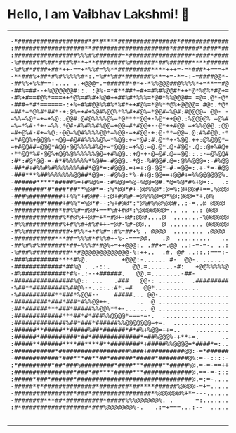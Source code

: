 ### 
# Hello, I am Vaibhav Lakshmi! 👋
<table>
  <tr>
    <!-- ASCII Art Column -->
    <td valign="top" style="width: 10%;">
<pre>
-*###################*#*#****################*#######################*#########################%##%-
:###################**#####################*#######*####*#############**#####%###############%####%-
:#################%%%#%#######=*#################*####*####*###############################*#####%#-
-%#######%##*###%#**+**########%#######*##%######****########***####%#######*####*###########%#####-
-%#%#*####+##*++-==+*%%#=%%**#########****+++=-=*###*+===+***####**+==+*%###*######################-
-**###%+##*#%#%%%%%#*:.=%#*%##*#######%**=+=-*=-:-=####@@*-=++++==**%%#+-+%######################%%-
-##%%+%%#==:.... ..+@@@=.=######*#*+-*%%@@@##@%%%%*+=**==#@@#***%%#=--=%#=:##%%###*#############%##-
-##%=##--+%@@@@@@#::. :@%-=*#**##*+#+=#%#%@@#*++*@*%@%*#@+=.++*@-:*@%*+..##.=#*#%##################-
-#%+#==#@%*===++*@%=#%#+%@#++##%#*%%%=*@#*%%@@@#= =@=.@*-@**@:::#@% *##@#.:%:=@.=%###*###*#########:
-###+*#*======-:+%+#%#@@%%#%*%#*++#@%=*@%**@%+@@@@= #@:.*@*:=#@=..+@@::-#@==+-.@--#%%##%##########%-
=##*=*@%#*##*-+:@%++#+%@#%@@%*%%#+#@%=*@@#=%@#:#@@@@= @@- -##-=*@#..#@##.-@*++=.%=:=##*##%########%-
=%%=%@*=+=+%@:.@@#:@#@%%%%@%=*@****@@+-%@*++@@.:%@@@@% =@%#..*=@+-@%.+@%%---%%@::@+.-%*##=#%####%#%-
=%=*%#-*+-=%%.*@#-#%#%%#%@@=+@@=#*#@@+--@*++#@@ =+%%@@@.:@@@=-:+#@#=%**%%##--*@%+-@+.-**-*%%+*#%%##:
=#+@%#-#+=%@:-@@=%@#%%%%@@*=%@@-=+#@@-+:@-**=@@=.@:#%#@@.-*@%@-=-+*@**#*%@+@+:#%#*@@@.-#*-==%%*%##%:
=*#@@%+@@@%--@@=#@##%%%%@%=*%@@:+=*@#:#.@**+-%@@.++:@%@@@*=-@=@+-=**@==#%*@**=:*%*+%%@--@=-=-*%*%%%:
=+#@@##=@@@*#@@-@@%%%%#%@+=*@@@:=+%@:=@.@*.@-#@@-.@::@+%#@+==%##%-==*@%*%@@%@%-:=#++-:=+-%-#=-*####:
-**@@*%#-@@%+@@%@%%%%%%@@=+#%@@.:+@-+-@=@#.@==@@::.:-=@%@@#..:**@@@@@@@#*-=%@@@+:.+@@@@@@@#.=+*+%%#:
:#*:#@*@@-=-#*#%%%%%%*%@#=-#@@@.-*@:-%#@@#.@=:@%%@@@=:-#%@@@@@@%:-+*+.   :@@@@@@@@-.:=:===@@@:*#=##:
-##*#+#%%#%#%%%%%%%##*@@*=:#@@@.=+=+:@-@@*-#-=@@=:.+-*=-#@@-:-+@@     .      *@.-@@@@@=:=+**+@@**##:
-###***%##%%%%%%%@@##*@@=:-#@%@:*%-#+@:@@==+@@#+=%%@@@@@@%.      @@  @@@... @. ......@@@@+-+-=*@++#:
-######*****#####%=+#%@%=-:#%@@=%@+%@@=@#.*@=%@*#%+@=:.  .:++...  :@     . @@+=      @%%%@@@##+-@*+:
-########*#*###*##**%@#*=-:%*@@*#+-@@%%@*:@=%:@+@@#+==.%@@@+.:##.   @ ... -@...=+:.  @@@%%#%**#*=@+:
-###%#########++%%*+#@##-+:@+#@%#-=@%%%@=@*%@:@@@=*+.@%    *@...#*. .@ .. @. *@ .@@@+ @@@%%#+*##+@@-
-########*####+#%%*=%@*#--:%+#@@*:*@%#%%@%@@#..:-=..@ @@@@   %:. +#  @... @  @@@@  @# +@@%@#***#+%@:
-############*##%%#=#@#+==*%#+#@*:%@@@@@@@=.. .. ..: @@@      -...+* @*.. @ @@@  @  +. @@%@#=+##*%@:
-#############%*#@%++@#=+*=#@+-@#:@@#....@  .......-%@@@@@@@  =....# @  . @ @@@@@@#  . #@@%%##+*+%@:
-#%%##########%+#%%#+#%#++-=@#-%#-@@..   @ ......... @@@@@@  --... =.@.#@+@@.@@%@@  :: .@@%%####=@#=
-#%%############+#%%*+*#%#=:#%=##+% . @@@@  ........ .@@@@  --.... :@@*-...@= @@@  *+-. @@=+++==@@- 
-###########***##=%%%#*#%%#+-%--===@@.   .@  .........   ..=-..... @@ ..    .#  .+#+::: =@*+*+=@@+% 
-##%#%#%#######*##+%%%#*#@%+=++@@@:. .##+=.@@ ..:-=-=-. ..:::--.. @@ ....-=-. #- ..---...@#+=+@@+*#=
-%###%##########**#@@@@@@@@@@@@@-%:++..  .#. @# ..::.:===:---.. @@+# +*:.  ..-##@@.      *+%@@+*#*#=
-###%########****#%@.         +@@@:-...... #-  @@-. ......  .-@% *.=#.+#######+   .@@@@@@@#=*#***##-
-#############*##%@ . .-::.      @@.=.......-#:   +@@%%%%%@@   **. .=*+:::: ...*#+....   #+**##**##-
-#%############*#%-.:--+######.   @@.=........-##-         .###   .........::.......... :@##*##*%**:
-################%@:: ...   .###   @@-: .......  .#########:. . #  .................... @@#########:
-%##**#########%##@%--..::.:#*.=#   @@*............        ......#*--:................ #@%#**##*###:
-%##########**###*%@@#--    #####... @@-...........................++................ @@%#**%#*#**#-
-#########*###*###*#%%@@++.       ..  @ ...........................................  @@%##*%%***###:
:##*######***###*#####%%@@%**+-...... @ .......................................... .@@###*#%**##*##:
:#############***##*#*###%%@@@@*===-=-.  .......................................  *@@##***#%*###**#:
:##############%##*###*######%%@@@@@@@=+=.  ...............................:.:. .@@%########*######:
:######**#####**#####%##*######*#*#%+%@@=++=..    ...................:-:..::.  @@@#*#####**##*##*##:
:######*##########*##*#############*=##%@@@%-+**+=.      .......::.::  .-:   @@@%***#*#####*#######:
:#####**######****##****#**########*+#####%%@@@@=*####*=:..        .....  .@@@%#########*######*##*:
:###########*###################%###+##########@@:-=*###########*+====+*%@@@##*#####**#######*#####:
-############*###***##**##*######*#####*########@%:=--::::---==+++%@@@@@%##############*#*#####*###:
:*#########*##*###%#########*####***#####**#####%@.=-=-==+++*++++=#@##*####################*#**#***.
:################*###*##****#####***#############@.==-=-:::.:.:...%@%**####################*#####**:
:#####*###*######*###############################@.=:=-.........:. *@@@@@@@@@@@@@@%%##*****####***#:
-#####*#*##############*########*##****######%@@@@-=+=..............  .........:%@@@@@@@@%#*****##*:
-################*###*################*%@@@@@@%+*=---............=--:++:..:-::..       .#@@@######*:
-########***##*##########*#####%%%@@@@@@%. .      =:........:...:-:*#*-.        :-====:.   @@#***#*:
:#*##################*###%@@@@@@@%-.   .:=+===...:--  .....  :---=-     :-==+==-:.      ....%%####*:

</pre>
    </td>
<td valign="top">
 I'm a third-year Computer Science student at UofT.

🛠️ **Technical Skills:** Proficient in Python, C, Java, MySQL, JavaScript, CSS, HTML. Tools: VSCode, IntelliJ IDEA, GIMP, Android Studio.

💡 **Career Vision:** Keen on exploring various roles within the tech sector, aiming to contribute creatively and effectively in different technology realms.

🤝 **Let's Connect!** Eager to collaborate and exchange ideas with like-minded tech enthusiasts and professionals.

- **LinkedIn**: [linkedin.com/in/vaibhav-lakshmi-santhanam-660401221](https://www.linkedin.com/in/vaibhav-lakshmi-santhanam-660401221)

:hammer_and_wrench: Languages and Tools
<div align="center">
  <!-- Python -->
  <img src="https://github.com/devicons/devicon/blob/master/icons/python/python-original-wordmark.svg" title="Python" alt="Python" width="40" height="40"/>&nbsp;
  <!-- C -->
  <img src="https://github.com/devicons/devicon/blob/master/icons/c/c-original.svg" title="C" alt="C" width="40" height="40"/>&nbsp;
  <!-- Java -->
  <img src="https://github.com/devicons/devicon/blob/master/icons/java/java-original-wordmark.svg" title="Java" alt="Java" width="40" height="40"/>&nbsp;
  <!-- MySQL -->
  <img src="https://github.com/devicons/devicon/blob/master/icons/mysql/mysql-original-wordmark.svg" title="MySQL" alt="MySQL" width="40" height="40"/>&nbsp;
  <!-- JavaScript -->
  <img src="https://github.com/devicons/devicon/blob/master/icons/javascript/javascript-original.svg" title="JavaScript" alt="JavaScript" width="40" height="40"/>&nbsp;
  <!-- CSS -->
  <img src="https://github.com/devicons/devicon/blob/master/icons/css3/css3-original-wordmark.svg" title="CSS3" alt="CSS" width="40" height="40"/>&nbsp;
  <!-- HTML -->
  <img src="https://github.com/devicons/devicon/blob/master/icons/html5/html5-original-wordmark.svg" title="HTML5" alt="HTML" width="40" height="40"/>&nbsp;
  <!-- VSCode -->
  <img src="https://github.com/devicons/devicon/blob/master/icons/vscode/vscode-original-wordmark.svg" title="VSCode" alt="VSCode" width="40" height="40"/>&nbsp;
  <!-- IntelliJ -->
  <img src="https://github.com/devicons/devicon/blob/master/icons/intellij/intellij-original-wordmark.svg" title="IntelliJ IDEA" alt="IntelliJ IDEA" width="40" height="40"/>&nbsp;
  <!-- GIMP -->
  <img src="https://github.com/devicons/devicon/blob/master/icons/gimp/gimp-original-wordmark.svg" title="GIMP" alt="GIMP" width="40" height="40"/>&nbsp;
  <!-- Android Studio -->
  <img src="https://github.com/devicons/devicon/blob/master/icons/androidstudio/androidstudio-original-wordmark.svg" title="Android Studio" alt="Android Studio" width="40" height="40"/>&nbsp;
  <!-- Blender -->
  
</div>
<br></br>
 more about me: https://vaibhavlakshmis.github.io/VLPersonalPortfolio/
 </td>
  </tr>
</table>


<!--
**VaibhavLakshmiS/VaibhavLakshmiS** is a ✨ _special_ ✨ repository because its `README.md` (this file) appears on your GitHub profile.

Here are some ideas to get you started:

- 🔭 I’m currently working on ...
- 🌱 I’m currently learning ...
- 👯 I’m looking to collaborate on ...
- 🤔 I’m looking for help with ...
- 💬 Ask me about ...
- 📫 How to reach me: ...
- 😄 Pronouns: ...
- ⚡ Fun fact: ...
-->
